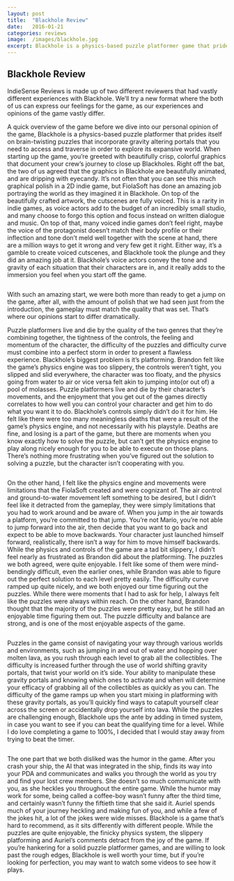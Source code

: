 ```yaml
---
layout: post
title:  "Blackhole Review"
date:   2016-01-21
categories: reviews
image:  /images/blackhole.jpg
excerpt: Blackhole is a physics-based puzzle platformer game that prides itself on brain-twisting puzzles that incorporate gravity altering portals in an expansive world.
---
```

## Blackhole Review

IndieSense Reviews is made up of two different reviewers that had vastly different experiences with Blackhole.  We’ll try a new format where the both of us can express our feelings for the game, as our experiences and opinions of the game vastly differ.

A quick overview of the game before we dive into our personal opinion of the game, Blackhole is a physics-based puzzle platformer that prides itself on brain-twisting puzzles that incorporate gravity altering portals that you need to access and traverse in order to explore its expansive world.  When starting up the game, you’re greeted with beautifully crisp, colorful graphics that document your crew’s journey to close up Blackholes.  Right off the bat, the two of us agreed that the graphics in Blackhole are beautifully animated, and are dripping with eyecandy.  It’s not often that you can see this much graphical polish in a 2D indie game, but FiolaSoft has done an amazing job portraying the world as they imagined it in Blackhole.  On top of the beautifully crafted artwork, the cutscenes are fully voiced.  This is a rarity in indie games, as voice actors add to the budget of an incredibly small studio, and many choose to forgo this option and focus instead on written dialogue and music.  On top of that, many voiced indie games don’t feel right, maybe the voice of the protagonist doesn’t match their body profile or their inflection and tone don’t meld well together with the scene at hand, there are a million ways to get it wrong and very few get it right.  Either way, it’s a gamble to create voiced cutscenes, and Blackhole took the plunge and they did an amazing job at it.  Blackhole’s voice actors convey the tone and gravity of each situation that their characters are in, and it really adds to the immersion you feel when you start off the game.

<img class="gfyitem" data-id="GrippingThreadbareHuia" />

With such an amazing start, we were both more than ready to get a jump on the game, after all, with the amount of polish that we had seen just from the introduction, the gameplay must match the quality that was set.  That’s where our opinions start to differ dramatically.

Puzzle platformers live and die by the quality of the two genres that they’re combining together, the tightness of the controls, the feeling and momentum of the character, the difficulty of the puzzles and difficulty curve must combine into a perfect storm in order to present a flawless experience.  Blackhole’s biggest problem is it’s platforming.  Brandon felt like the game’s physics engine was too slippery, the controls weren’t tight, you slipped and slid everywhere, the character was too floaty, and the physics going from water to air or vice versa felt akin to jumping into(or out of) a pool of molasses.  Puzzle platformers live and die by their character’s movements, and the enjoyment that you get out of the games directly correlates to how well you can control your character and get him to do what you want it to do.  Blackhole’s controls simply didn’t do it for him.  He felt like there were too many meaningless deaths that were a result of the game’s physics engine, and not necessarily with his playstyle.  Deaths are fine, and losing is a part of the game, but there are moments when you know exactly how to solve the puzzle, but can’t get the physics engine to play along nicely enough for you to be able to execute on those plans.  There’s nothing more frustrating when you’ve figured out the solution to solving a puzzle, but the character isn’t cooperating with you.

<img class="gfyitem" data-id="WateryWeakChimpanzee" />

On the other hand, I felt like the physics engine and movements were limitations that the FiolaSoft created and were cognizant of.  The air control and ground-to-water movement left something to be desired, but I didn’t feel like it detracted from the gameplay, they were simply limitations that you had to work around and be aware of.  When you jump in the air towards a platform, you’re committed to that jump.  You’re not Mario, you’re not able to jump forward into the air, then decide that you want to go back and expect to be able to move backwards.  Your character just launched himself forward, realistically, there isn’t a way for him to move himself backwards.  While the physics and controls of the game are a tad bit slippery, I didn’t feel nearly as frustrated as Brandon did about the platforming.
The puzzles we both agreed, were quite enjoyable.  I felt like some of them were mind-bendingly difficult, even the earlier ones, while Brandon was able to figure out the perfect solution to each level pretty easily.  The difficulty curve ramped up quite nicely, and we both enjoyed our time figuring out the puzzles.  While there were moments that I had to ask for help, I always felt like the puzzles were always within reach.  On the other hand, Brandon thought that the majority of the puzzles were pretty easy, but he still had an enjoyable time figuring them out.  The puzzle difficulty and balance are strong, and is one of the most enjoyable aspects of the game.

<img class="gfyitem" data-id="ShorttermPeacefulBluebird" />

Puzzles in the game consist of navigating your way through various worlds and environments, such as jumping in and out of water and hopping over molten lava, as you rush through each level to grab all the collectibles.  The difficulty is increased further through the use of world shifting gravity portals, that twist your world on it’s side.  Your ability to manipulate these gravity portals and knowing which ones to activate and when will determine your efficacy of grabbing all of the collectibles as quickly as you can.  The difficulty of the game ramps up when you start mixing in platforming with these gravity portals, as you’ll quickly find ways to catapult yourself clear across the screen or accidentally drop yourself into lava.  While the puzzles are challenging enough, Blackhole ups the ante by adding in timed system, in case you want to see if you can beat the qualifying time for a level.  While I do love completing a game to 100%, I decided that I would stay away from trying to beat the timer.

<img class="gfyitem" data-id="WanFineLcont" />

The one part that we both disliked was the humor in the game.  After you crash your ship, the AI that was integrated in the ship, finds its way into your PDA and communicates and walks you through the world as you try and find your lost crew members.  She doesn’t so much communicate with you, as she heckles you throughout the entire game.  While the humor may work for some, being called a coffee-boy wasn’t funny after the third time, and certainly wasn’t funny the fiftieth time that she said it.  Auriel spends much of your journey heckling and making fun of you, and while a few of the jokes hit, a lot of the jokes were wide misses.
Blackhole is a game that’s hard to recommend, as it sits differently with different people.  While the puzzles are quite enjoyable, the finicky physics system, the slippery platforming and Auriel’s comments detract from the joy of the game.  If you’re hankering for a solid puzzle platformer games, and are willing to look past the rough edges, Blackhole is well worth your time, but if you’re looking for perfection, you may want to watch some videos to see how it plays.